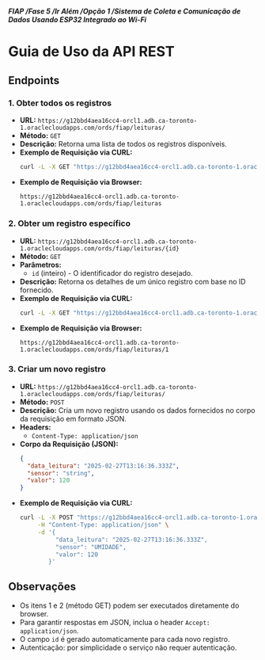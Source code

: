 ##### FIAP /Fase 5 /Ir Além  /Opção 1  /Sistema de Coleta e Comunicação de Dados Usando ESP32 Integrado ao Wi-Fi

# Guia de Uso da API REST

## Endpoints

### 1. Obter todos os registros
- **URL:** `https://g12bbd4aea16cc4-orcl1.adb.ca-toronto-1.oraclecloudapps.com/ords/fiap/leituras/`
- **Método:** `GET`
- **Descrição:** Retorna uma lista de todos os registros disponíveis.
- **Exemplo de Requisição via CURL:**
  ```bash
  curl -L -X GET "https://g12bbd4aea16cc4-orcl1.adb.ca-toronto-1.oraclecloudapps.com/ords/fiap/leituras/" -H "Accept: application/json"
  ```
- **Exemplo de Requisição via Browser:**
  ```
  https://g12bbd4aea16cc4-orcl1.adb.ca-toronto-1.oraclecloudapps.com/ords/fiap/leituras
  ```

### 2. Obter um registro específico
- **URL:** `https://g12bbd4aea16cc4-orcl1.adb.ca-toronto-1.oraclecloudapps.com/ords/fiap/leituras/{id}`
- **Método:** `GET`
- **Parâmetros:**
  - `id` (inteiro) - O identificador do registro desejado.
- **Descrição:** Retorna os detalhes de um único registro com base no ID fornecido.
- **Exemplo de Requisição via CURL:**
  ```bash
  curl -L -X GET "https://g12bbd4aea16cc4-orcl1.adb.ca-toronto-1.oraclecloudapps.com/ords/fiap/leituras/1" -H "Accept: application/json"
  ```
- **Exemplo de Requisição via Browser:**
  ```
  https://g12bbd4aea16cc4-orcl1.adb.ca-toronto-1.oraclecloudapps.com/ords/fiap/leituras/1
  ```

### 3. Criar um novo registro
- **URL:** `https://g12bbd4aea16cc4-orcl1.adb.ca-toronto-1.oraclecloudapps.com/ords/fiap/leituras/`
- **Método:** `POST`
- **Descrição:** Cria um novo registro usando os dados fornecidos no corpo da requisição em formato JSON.
- **Headers:**
  - `Content-Type: application/json`
- **Corpo da Requisição (JSON):**
  ```json
  {
    "data_leitura": "2025-02-27T13:16:36.333Z",
    "sensor": "string",
    "valor": 120
  }
  ```
- **Exemplo de Requisição via CURL:**
  ```bash
  curl -L -X POST "https://g12bbd4aea16cc4-orcl1.adb.ca-toronto-1.oraclecloudapps.com/ords/fiap/leituras/" \
       -H "Content-Type: application/json" \
       -d '{
            "data_leitura": "2025-02-27T13:16:36.333Z",
            "sensor": "UMIDADE",
            "valor": 120
          }'
  ```

## Observações
- Os itens 1 e 2 (método GET) podem ser executados diretamente do browser.
- Para garantir respostas em JSON, inclua o header `Accept: application/json`.
- O campo `id` é gerado automaticamente para cada novo registro.
- Autenticação: por simplicidade o serviço não requer autenticação.
